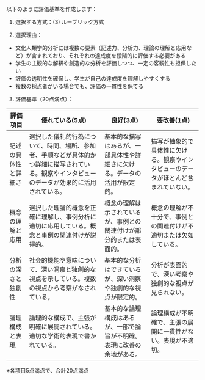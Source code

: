 以下のように評価基準を作成します：

1. 選択する方式：(3) ルーブリック方式

2. 選択理由：
- 文化人類学的分析には複数の要素（記述力、分析力、理論の理解と応用など）が含まれており、それぞれの達成度を段階的に評価する必要がある
- 学生の主観的な解釈や創造的な分析を評価しつつ、一定の客観性も担保したい
- 評価の透明性を確保し、学生が自己の達成度を理解しやすくする
- 複数の採点者がいる場合でも、評価の一貫性を保てる

3. 評価基準（20点満点）：

| 評価項目 | 優れている(5点) | 良好(3点) | 要改善(1点) |
|---------|----------------|-----------|------------|
| 記述の具体性と詳細さ | 選択した儀礼的行為について、時間、場所、参加者、手順などが具体的かつ詳細に描写されている。観察やインタビューのデータが効果的に活用されている。 | 基本的な描写はあるが、一部具体性や詳細さに欠ける。データの活用が限定的。 | 描写が抽象的で具体性に欠ける。観察やインタビューのデータがほとんど含まれていない。 |
| 概念の理解と応用 | 選択した理論的概念を正確に理解し、事例分析に適切に応用している。概念と事例の関連付けが説得的。 | 概念の理解は示されているが、事例との関連付けが部分的または表面的。 | 概念の理解が不十分で、事例との関連付けが不適切または欠如している。 |
| 分析の深さと独創性 | 社会的機能や意味について、深い洞察と独創的な視点を示している。複数の視点から考察がなされている。 | 基本的な分析はできているが、深い洞察や独創的な視点が限定的。 | 分析が表面的で、深い考察や独創的な視点が見られない。 |
| 論理構成と表現 | 論理的な構成で、主張が明確に展開されている。適切な学術的表現で書かれている。 | 基本的な論理構成はあるが、一部で論旨が不明確。表現に改善の余地がある。 | 論理構成が不明確で、主張の展開に一貫性がない。表現が不適切。 |

※各項目5点満点で、合計20点満点